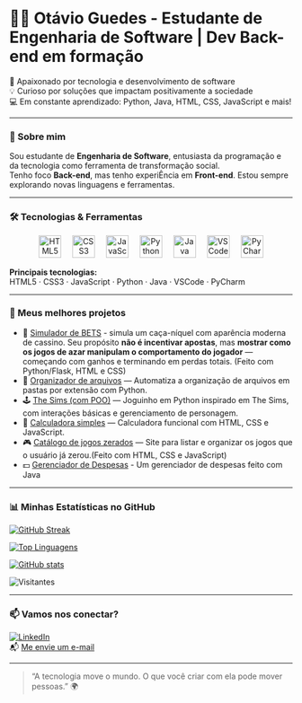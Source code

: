 # 👨‍💻 Otávio Guedes - Estudante de Engenharia de Software | Dev Back-end em formação

🚀 Apaixonado por tecnologia e desenvolvimento de software  
💡 Curioso por soluções que impactam positivamente a sociedade  
💻 Em constante aprendizado: Python, Java, HTML, CSS, JavaScript e mais!

---

### 🧠 Sobre mim

Sou estudante de **Engenharia de Software**, entusiasta da programação e da tecnologia como ferramenta de transformação social.  
Tenho foco **Back-end**, mas tenho experiÊncia em **Front-end**. Estou sempre explorando novas linguagens e ferramentas.

---

### 🛠️ Tecnologias & Ferramentas

<div align="center">
  <img src="https://cdn.jsdelivr.net/gh/devicons/devicon/icons/html5/html5-original.svg" height="40" alt="HTML5 logo" />
  <img width="12" />
  <img src="https://cdn.jsdelivr.net/gh/devicons/devicon/icons/css3/css3-original.svg" height="40" alt="CSS3 logo" />
  <img width="12" />
  <img src="https://cdn.jsdelivr.net/gh/devicons/devicon/icons/javascript/javascript-original.svg" height="40" alt="JavaScript logo" />
  <img width="12" />
  <img src="https://cdn.jsdelivr.net/gh/devicons/devicon/icons/python/python-original.svg" height="40" alt="Python logo" />
  <img width="12" />
  <img src="https://cdn.jsdelivr.net/gh/devicons/devicon/icons/java/java-original.svg" height="40" alt="Java logo" />
  <img width="12" />
  <img src="https://cdn.jsdelivr.net/gh/devicons/devicon/icons/vscode/vscode-original.svg" height="40" alt="VSCode logo" />
  <img width="12" />
  <img src="https://cdn.jsdelivr.net/gh/devicons/devicon/icons/pycharm/pycharm-original.svg" height="40" alt="PyCharm logo" />
</div>

**Principais tecnologias:**  
HTML5 · CSS3 · JavaScript · Python · Java · VSCode · PyCharm

---

### 🚀 Meus melhores projetos

- 🎰 [Simulador de BETS](https://github.com/PandaLoko27/SimuladorDeBETS) - simula um caça-níquel com aparência moderna de cassino. Seu propósito **não é incentivar apostas**, mas **mostrar como os jogos de azar manipulam o comportamento do jogador** — começando com ganhos e terminando em perdas totais. (Feito com Python/Flask, HTML e CSS)
- 🔧 [Organizador de arquivos](https://github.com/PandaLoko27/MyOwnLilCodes--PYTHON-/blob/main/OrganizadorDeArquivos.py) — Automatiza a organização de arquivos em pastas por extensão com Python.
- 🕹️ [The Sims (com POO)](https://github.com/PandaLoko27/MyOwnLilCodes--PYTHON-/blob/main/TheSims.py) — Joguinho em Python inspirado em The Sims, com interações básicas e gerenciamento de personagem.
- 🧮 [Calculadora simples](https://github.com/PandaLoko27/MyOwnLilCodes--HTML-CSS/tree/main/Calculadora%20Simples) — Calculadora funcional com HTML, CSS e JavaScript.
- 🎮 [Catálogo de jogos zerados](https://github.com/PandaLoko27/MyOwnLilCodes--HTML-CSS/tree/main/Catalogo%20de%20jogos%20zerados) — Site para listar e organizar os jogos que o usuário já zerou.(Feito com HTML, CSS e JavaScript)
- 💵 [Gerenciador de Despesas](https://github.com/PandaLoko27/MyOwnLilCodes--Java/tree/main/Gerenciador%20de%20despesas) - Um gerenciador de despesas feito com Java

---

### 📊 Minhas Estatísticas no GitHub

[![GitHub Streak](https://streak-stats.demolab.com?user=PandaLoko27&theme=merko&locale=pt_BR&date_format=j%2Fn%5B%2FY%5D&card_width=500)](https://git.io/streak-stats)

[![Top Linguagens](https://github-readme-stats.vercel.app/api/top-langs/?username=PandaLoko27&langs_count=8&layout=compact&theme=merko)](https://github.com/PandaLoko27/github-readme-stats)

[![GitHub stats](https://github-readme-stats.vercel.app/api?username=PandaLoko27&show_icons=true&theme=merko&count_private=true)](https://github.com/PandaLoko27/github-readme-stats)

![Visitantes](https://komarev.com/ghpvc/?username=PandaLoko27&label=Visualiza%C3%A7%C3%B5es+do+perfil&color=green)

---

### 📫 Vamos nos conectar?

[![LinkedIn](https://img.shields.io/badge/LinkedIn-0077B5?logo=linkedin&logoColor=fff)](https://www.linkedin.com/in/otávio-araújo-aredes-guedes-ab44a4248/)  
📬 [Me envie um e-mail](mailto:otavioaredes62@gmail.com)

---

> “A tecnologia move o mundo. O que você criar com ela pode mover pessoas.” 🌍
